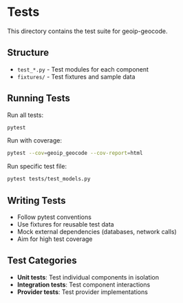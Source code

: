 # Tests

This directory contains the test suite for geoip-geocode.

## Structure

- `test_*.py` - Test modules for each component
- `fixtures/` - Test fixtures and sample data

## Running Tests

Run all tests:

```bash
pytest
```

Run with coverage:

```bash
pytest --cov=geoip_geocode --cov-report=html
```

Run specific test file:

```bash
pytest tests/test_models.py
```

## Writing Tests

- Follow pytest conventions
- Use fixtures for reusable test data
- Mock external dependencies (databases, network calls)
- Aim for high test coverage

## Test Categories

- **Unit tests**: Test individual components in isolation
- **Integration tests**: Test component interactions
- **Provider tests**: Test provider implementations
